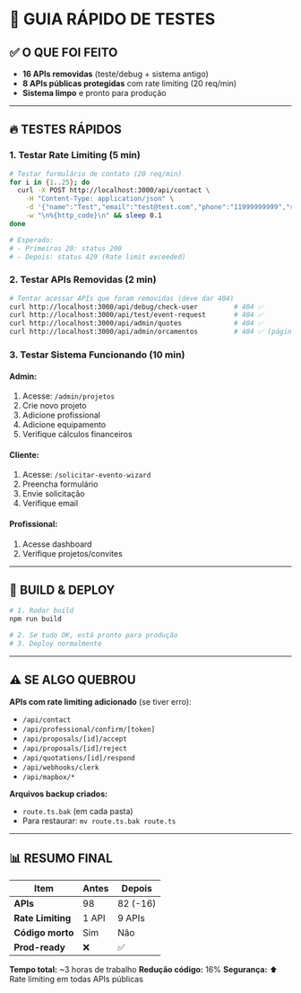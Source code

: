 # 🧪 GUIA RÁPIDO DE TESTES

## ✅ O QUE FOI FEITO

- **16 APIs removidas** (teste/debug + sistema antigo)
- **8 APIs públicas protegidas** com rate limiting (20 req/min)
- **Sistema limpo** e pronto para produção

---

## 🔥 TESTES RÁPIDOS

### 1. **Testar Rate Limiting** (5 min)

```bash
# Testar formulário de contato (20 req/min)
for i in {1..25}; do
  curl -X POST http://localhost:3000/api/contact \
    -H "Content-Type: application/json" \
    -d '{"name":"Test","email":"test@test.com","phone":"11999999999","subject":"Test","message":"Test"}' \
    -w "\n%{http_code}\n" && sleep 0.1
done

# Esperado:
# - Primeiras 20: status 200
# - Depois: status 429 (Rate limit exceeded)
```

### 2. **Testar APIs Removidas** (2 min)

```bash
# Tentar acessar APIs que foram removidas (deve dar 404)
curl http://localhost:3000/api/debug/check-user         # 404 ✅
curl http://localhost:3000/api/test/event-request       # 404 ✅
curl http://localhost:3000/api/admin/quotes             # 404 ✅
curl http://localhost:3000/api/admin/orcamentos         # 404 ✅ (página)
```

### 3. **Testar Sistema Funcionando** (10 min)

#### Admin:
1. Acesse: `/admin/projetos`
2. Crie novo projeto
3. Adicione profissional
4. Adicione equipamento
5. Verifique cálculos financeiros

#### Cliente:
1. Acesse: `/solicitar-evento-wizard`
2. Preencha formulário
3. Envie solicitação
4. Verifique email

#### Profissional:
1. Acesse dashboard
2. Verifique projetos/convites

---

## 🚀 BUILD & DEPLOY

```bash
# 1. Rodar build
npm run build

# 2. Se tudo OK, está pronto para produção
# 3. Deploy normalmente
```

---

## ⚠️ SE ALGO QUEBROU

**APIs com rate limiting adicionado** (se tiver erro):
- `/api/contact`
- `/api/professional/confirm/[token]`
- `/api/proposals/[id]/accept`
- `/api/proposals/[id]/reject`
- `/api/quotations/[id]/respond`
- `/api/webhooks/clerk`
- `/api/mapbox/*`

**Arquivos backup criados:**
- `route.ts.bak` (em cada pasta)
- Para restaurar: `mv route.ts.bak route.ts`

---

## 📊 RESUMO FINAL

| Item | Antes | Depois |
|------|-------|--------|
| **APIs** | 98 | 82 (-16) |
| **Rate Limiting** | 1 API | 9 APIs |
| **Código morto** | Sim | Não |
| **Prod-ready** | ❌ | ✅ |

**Tempo total:** ~3 horas de trabalho
**Redução código:** 16%
**Segurança:** ⬆️ Rate limiting em todas APIs públicas
